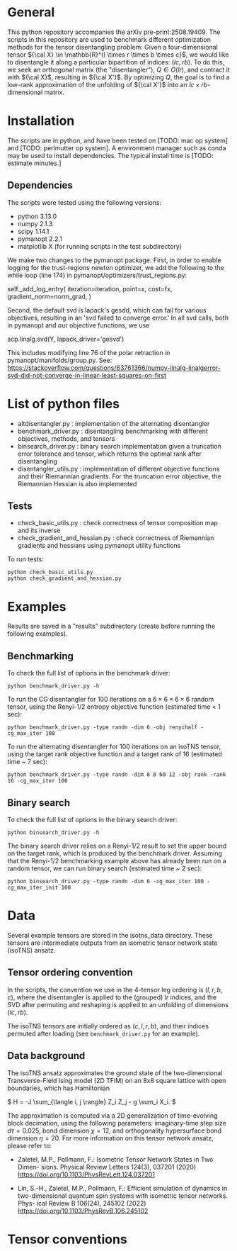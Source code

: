 # General

This python repository accompanies the arXiv pre-print:2508.19409. The scripts in this repository are used to benchmark different optimization methods for the tensor disentangling problem: Given a four-dimensional tensor ${\cal X} \in \mathbb{R}^{l \times r \times b \times c}$, we would like to disentangle it along a particular bipartition of indices: $(lc, rb)$. To do this, we seek an orthogonal matrix (the "disentangler"), $Q \in O(lr)$, and contract it with ${\cal X}$, resulting in ${\cal X'}$. By optimizing $Q$, the goal is to find a low-rank approximation of the  unfolding of ${\cal X'}$ into an $lc\times rb$-dimensional matrix. 

# Installation 

The scripts are in python, and have been tested on [TODO: mac op system] and [TODO: perlmutter op system]. A environment manager such as conda may be used to install dependencies. The typical install time is [TODO: estimate minutes.]  

## Dependencies

The scripts were tested using the following versions:
- python 3.13.0
- numpy 2.1.3
- scipy 1.14.1
- pymanopt 2.2.1
- matplotlib X (for running scripts in the test subdirectory)

We make two changes to the pymanopt package. First, in order to enable logging for the trust-regions newton optimizer, we add the following to the while loop (line 174) in pymanopt/optimizers/trust_regions.py:

self._add_log_entry(
                iteration=iteration,
                point=x,
                cost=fx,
                gradient_norm=norm_grad,
            )

Second, the default svd is lapack's gesdd, which can fail for various objectives, resulting in an 'svd failed to converge error.' In all svd calls, both in pymanopt and our objective functions, we use 

scp.linalg.svd(Y, lapack_driver='gesvd')

This includes modifying line 76 of the polar retraction in pymanopt/manifolds/group.py. See: https://stackoverflow.com/questions/63761366/numpy-linalg-linalgerror-svd-did-not-converge-in-linear-least-squares-on-first

# List of python files

- altdisentangler.py : implementation of the alternating disentangler
- benchmark_driver.py : disentangling benchmarking with different objectives, methods, and tensors
- binsearch_driver.py : binary search implementation given a truncation error tolerance and tensor, which returns the optimal rank after disentangling
- disentangler_utils.py : implementation of different objective functions and their Riemannian gradients. For the truncation error objective, the Riemannian Hessian is also implemented

## Tests 
- check_basic_utils.py : check correctness of tensor composition map and its inverse 
- check_gradient_and_hessian.py : check correctness of Riemannian gradients and hessians using pymanopt utility functions

To run tests: 
```
python check_basic_utils.py
python check_gradient_and_hessian.py
```

# Examples

Results are saved in a "results" subdirectory (create before running the following examples).

## Benchmarking

To check the full list of options in the benchmark driver:
```
python benchmark_driver.py -h
```

To run the CG disentangler for 100 iterations on a $6 \times 6 \times 6 \times 6$ random tensor, using the Renyi-1/2 entropy objective function (estimated time < 1 sec):
```
python benchmark_driver.py -type randn -dim 6 -obj renyihalf -cg_max_iter 100
```

To run the alternating disentangler for 100 iterations on an isoTNS tensor, using the target rank objective function 
and a target rank of 16 (estimated time ~ 7 sec): 
```
python benchmark_driver.py -type randn -dim 8 8 60 12 -obj rank -rank 16 -cg_max_iter 100
```

## Binary search
To check the full list of options in the binary search driver:
```
python binsearch_driver.py -h
```

The binary search driver relies on a Renyi-1/2 result to set the upper bound on the target rank, which is produced by the benchmark driver. Assuming that the Renyi-1/2 benchmarking example above has already been run on a random tensor, we can run binary search (estimated time ~ 2 sec):
```
python binsearch_driver.py -type randn -dim 6 -cg_max_iter 100 -cg_max_iter_init 100
```

# Data 

Several example tensors are stored in the isotns_data directory. These tensors are intermediate outputs from an isometric tensor network state (isoTNS) ansatz.

## Tensor ordering convention

In the scripts, the convention we use in the 4-tensor leg ordering is $(l, r, b, c)$, where the disentangler is applied to the (grouped) $lr$ indices, and the SVD after permuting and reshaping is applied to an unfolding of dimensions $(lc, rb)$.

The isoTNS tensors are initially ordered as $(c, l, r, b)$, and their indices permuted after loading (see ```benchmark_driver.py``` for an example).

## Data background 
The isoTNS ansatz approximates the ground state of the two-dimensional Transverse-Field Ising model (2D TFIM) on an 8x8 square lattice with open boundaries, which has Hamiltonian

$
H = -J \sum_{\langle i, j \rangle} Z_i Z_j - g \sum_i X_i.
$

The approximation is computed via a 2D generalization of time-evolving block decimation, using the following parameters: imaginary-time step size $d\tau = 0.025$, bond dimension $\chi=12$, and orthogonality hypersurface bond dimension $\eta=20$. For more information on this tensor network ansatz, please refer to:

- Zaletel, M.P., Pollmann, F.: Isometric Tensor Network States in Two Dimen-
sions. Physical Review Letters 124(3), 037201 (2020) https://doi.org/10.1103/PhysRevLett.124.037201

- Lin, S.-H., Zaletel, M.P., Pollmann, F.: Efficient simulation of dynamics in
two-dimensional quantum spin systems with isometric tensor networks. Phys-
ical Review B 106(24), 245102 (2022) https://doi.org/10.1103/PhysRevB.106.245102

# Tensor conventions




